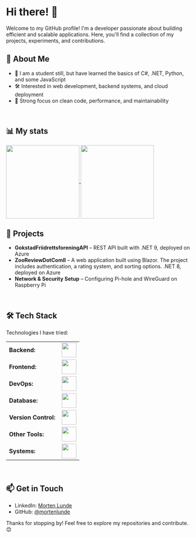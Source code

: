 # Hi there! 👋

Welcome to my GitHub profile! I'm a developer passionate about building efficient and scalable applications. Here, you'll find a collection of my projects, experiments, and contributions.

## 🚀 About Me
- 🔹 I am a student still, but have learned the basics of C#, .NET, Python, and some JavaScript
- 🛠️ Interested in web development, backend systems, and cloud deployment
- 🎯 Strong focus on clean code, performance, and maintainability
</br>

## 📊 My stats

<a href="https://github.com/mortenlunde/github-readme-stats">
  <img height=200 align="center" src="https://github-readme-stats.vercel.app/api?username=mortenlunde&theme=dracula" />
</a>
<a href="https://github.com/mortenlunde/convoychat">
  <img height=200 align="center" src="https://github-readme-stats.vercel.app/api/top-langs?username=mortenlunde&layout=compact&langs_count=8&card_width=320&theme=dracula" />
</a>

</br>

## 📌 Projects
- **GokstadFriidrettsforeningAPI** – REST API built with .NET 9, deployed on Azure
- **ZooReviewDotComII** – A web application built using Blazor. The project includes authentication, a rating system, and sorting options. .NET 8, deployed on Azure
- **Network & Security Setup** – Configuring Pi-hole and WireGuard on Raspberry Pi
</br>

## 🛠️ Tech Stack
Technologies I have tried:
<table>
    <tr>
        <td style="font-weight: bold; padding-right: 10px; vertical-align: center; border: none;">Backend:</td>
        <td><img height="40" src="https://skillicons.dev/icons?i=cs,dotnet,python,java,cpp,dart,flutter"/></td>
    </tr>
    <tr>
        <td style="font-weight: bold; padding-right: 10px; vertical-align: center;">Frontend:</td>
        <td><img height="40" src="https://skillicons.dev/icons?i=react,bootstrap,html,css,js"/></td>
    </tr>
    <tr>
        <td style="font-weight: bold; padding-right: 10px; vertical-align: center; border: none;">DevOps:</td>
        <td><img height="40" src="https://skillicons.dev/icons?i=docker,aws,azure"/></td>
    </tr>
    <tr>
        <td style="font-weight: bold; padding-right: 10px; vertical-align: center; border: none;">Database:</td>
        <td><img height="40" src="https://skillicons.dev/icons?i=mysql,postgresql"/></td>
    </tr>
    <tr>
        <td style="font-weight: bold; padding-right: 10px; vertical-align: center; border: none;">Version Control:</td>
        <td><img height="40" src="https://skillicons.dev/icons?i=github"/></td>
    </tr>
    <tr>
        <td style="font-weight: bold; padding-right: 10px; vertical-align: center; border: none;">Other Tools:</td>
        <td><img height="40" src="https://skillicons.dev/icons?i=arduino,nginx,postman,pycharm,rider"/></td>
    </tr>
    <tr>
          <td style="font-weight: bold; padding-right: 10px; vertical-align: center; border: none;">Systems:</td>
          <td><img height="40" src="https://skillicons.dev/icons?i=apple,linux,windows,raspberrypi"/></td>
      </tr>
</table>

</br>


## 📫 Get in Touch
- LinkedIn: [Morten Lunde](https://www.linkedin.com/in/morten-lunde-758193282)
- GitHub: [@mortenlunde](https://github.com/mortenlunde)

Thanks for stopping by! Feel free to explore my repositories and contribute. 😊
